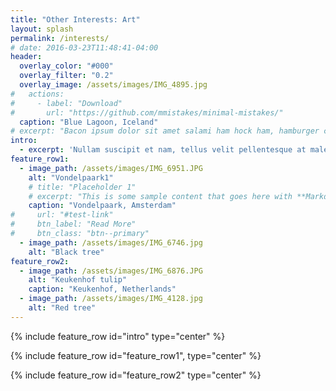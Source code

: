 ```yaml
---
title: "Other Interests: Art"
layout: splash
permalink: /interests/
# date: 2016-03-23T11:48:41-04:00
header:
  overlay_color: "#000"
  overlay_filter: "0.2"
  overlay_image: /assets/images/IMG_4895.jpg
#   actions:
#     - label: "Download"
#       url: "https://github.com/mmistakes/minimal-mistakes/"
  caption: "Blue Lagoon, Iceland"
# excerpt: "Bacon ipsum dolor sit amet salami ham hock ham, hamburger corned beef short ribs kielbasa biltong t-bone drumstick tri-tip tail sirloin pork chop."
intro: 
  - excerpt: 'Nullam suscipit et nam, tellus velit pellentesque at malesuada, enim eaque. Quis nulla, netus tempor in diam gravida tincidunt, *proin faucibus* voluptate felis id sollicitudin. Centered with `type="center"`'
feature_row1:
  - image_path: /assets/images/IMG_6951.JPG
    alt: "Vondelpaark1"
    # title: "Placeholder 1"
    # excerpt: "This is some sample content that goes here with **Markdown** formatting."
    caption: "Vondelpaark, Amsterdam"
#     url: "#test-link"
#     btn_label: "Read More"
#     btn_class: "btn--primary"
  - image_path: /assets/images/IMG_6746.jpg
    alt: "Black tree"
feature_row2:
  - image_path: /assets/images/IMG_6876.JPG
    alt: "Keukenhof tulip"
    caption: "Keukenhof, Netherlands"
  - image_path: /assets/images/IMG_4128.jpg
    alt: "Red tree"
---
```


{% include feature_row id="intro" type="center" %}

{% include feature_row id="feature_row1", type="center" %}

{% include feature_row id="feature_row2" type="center" %}

<!-- {% include feature_row id="feature_row3" type="right" %}

{% include feature_row id="feature_row4" type="center" %} -->